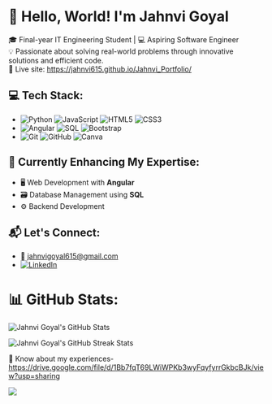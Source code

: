# 👋 Hello, World! I'm **Jahnvi Goyal**
🎓 Final-year IT Engineering Student | 💻 Aspiring Software Engineer  
💡 Passionate about solving real-world problems through innovative solutions and efficient code. <br>
🔗 Live site: https://jahnvi615.github.io/Jahnvi_Portfolio/

## 💻 Tech Stack:
- ![Python](https://img.shields.io/badge/Python-3776AB?style=for-the-badge&logo=python&logoColor=white) ![JavaScript](https://img.shields.io/badge/JavaScript-F7DF1E?style=for-the-badge&logo=javascript&logoColor=black) ![HTML5](https://img.shields.io/badge/HTML5-E34F26?style=for-the-badge&logo=html5&logoColor=white) ![CSS3](https://img.shields.io/badge/CSS3-1572B6?style=for-the-badge&logo=css3&logoColor=white)
- ![Angular](https://img.shields.io/badge/Angular-DD0031?style=for-the-badge&logo=angular&logoColor=white) ![SQL](https://img.shields.io/badge/SQL-CC2927?style=for-the-badge&logo=microsoft-sql-server&logoColor=white)  ![Bootstrap](https://img.shields.io/badge/bootstrap-%238511FA.svg?style=for-the-badge&logo=bootstrap&logoColor=white)
- ![Git](https://img.shields.io/badge/Git-F05032?style=for-the-badge&logo=git&logoColor=white) ![GitHub](https://img.shields.io/badge/GitHub-181717?style=for-the-badge&logo=github&logoColor=white) ![Canva](https://img.shields.io/badge/Canva-%2300C4CC.svg?style=for-the-badge&logo=Canva&logoColor=white)

## 🌱 **Currently Enhancing My Expertise:**
- 🖥️ Web Development with **Angular**
- 🗃️ Database Management using **SQL**
- ⚙️ Backend Development

## 📬 **Let's Connect:**
- 📧 [jahnvigoyal615@gmail.com](mailto:jahnvigoyal615@gmail.com)
- [![LinkedIn](https://img.shields.io/badge/LinkedIn-%230077B5.svg?logo=linkedin&logoColor=white)](https://www.linkedin.com/in/jahnvi-goyal-70936624a)

# 📊 GitHub Stats:

<!-- GitHub Profile Stats -->
![Jahnvi Goyal's GitHub Stats](https://github-readme-stats.vercel.app/api?username=Jahnvi615&theme=transparent&hide_border=false&include_all_commits=true&count_private=false)

<!-- GitHub Streak Stats -->
<p><img src="https://github-readme-streak-stats.herokuapp.com/?user=Jahnvi615&theme=transparent&hide_border=false" alt="Jahnvi Goyal's GitHub Streak Stats" /></p>

📄 Know about my experiences- https://drive.google.com/file/d/1Bb7fqT69LWiWPKb3wyFqyfyrrGkbcBJk/view?usp=sharing

[![](https://visitcount.itsvg.in/api?id=Jahnvi615&icon=0&color=0)](https://visitcount.itsvg.in)
